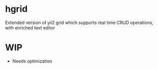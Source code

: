 # hgrid
Extended version of yii2 grid which supports real time CRUD operations, with enriched text editor

# WIP
- Needs optimization
